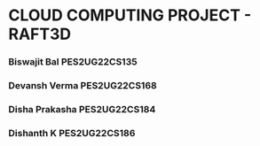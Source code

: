 # CLOUD COMPUTING PROJECT - RAFT3D 
### Biswajit Bal PES2UG22CS135 
### Devansh Verma PES2UG22CS168 
### Disha Prakasha PES2UG22CS184 
### Dishanth K PES2UG22CS186 
